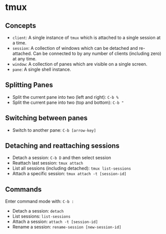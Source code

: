 # tmux

## Concepts

- `client`: A single instance of `tmux` which is attached to a single session at a time.
- `session`: A collection of windows which can be detached and re-attached. Can be connected to by any number of clients (including zero) at any time.
- `window`: A collection of panes which are visible on a single screen.
- `pane`: A single shell instance.

## Splitting Panes

- Split the current pane into two (left and right): `C-b %`
- Split the current pane into two (top and bottom): `C-b "`

## Switching between panes

- Switch to another pane: `C-b [arrow-key]`

## Detaching and reattaching sessions

- Detach a session: `C-b D` and then select session
- Reattach last session: `tmux attach`
- List all sessions (including detached): `tmux list-sessions`
- Attach a specific session: `tmux attach -t [session-id]`

## Commands

Enter command mode with: `C-b :`

- Detach a session: `detach`
- List sessions: `list-sessions`
- Attach a session: `attach -t [session-id]`
- Rename a session: `rename-session [new-session-id]`
